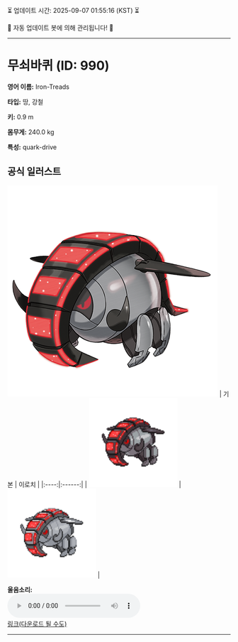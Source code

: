 
⏳ 업데이트 시간: 2025-09-07 01:55:16 (KST) ⏳

🤖 자동 업데이트 봇에 의해 관리됩니다! 🤖

---

# 무쇠바퀴 (ID: 990)
**영어 이름:** Iron-Treads

**타입:** 땅, 강철

**키:** 0.9 m

**몸무게:** 240.0 kg

**특성:** quark-drive

## 공식 일러스트
![](https://raw.githubusercontent.com/PokeAPI/sprites/master/sprites/pokemon/other/official-artwork/990.png)
| 기본 | 이로치 |
|:----:|:------:|
| <img src="https://raw.githubusercontent.com/PokeAPI/sprites/master/sprites/pokemon/990.png" width="200"> | <img src="https://raw.githubusercontent.com/PokeAPI/sprites/master/sprites/pokemon/shiny/990.png" width="200"> |

**울음소리:**<br><audio controls src="https://raw.githubusercontent.com/PokeAPI/cries/main/cries/pokemon/latest/990.ogg"></audio><br> [링크(다운로드 될 수도)](https://raw.githubusercontent.com/PokeAPI/cries/main/cries/pokemon/latest/990.ogg)


---
